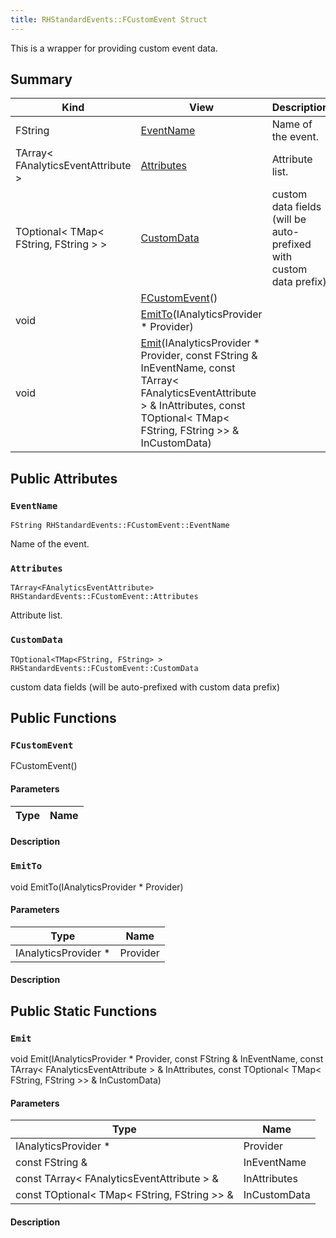 ```yaml
---
title: RHStandardEvents::FCustomEvent Struct
---
```

This is a wrapper for providing custom event data.

## Summary
| Kind | View | Description |
|------|------|-------------|
|FString|[EventName](/unreal-plugins/all/structrhstandardevents_1_1fcustomevent/#structRHStandardEvents_1_1FCustomEvent_1ab04513a6304068186509da1913a2896a)|Name of the event.|
|TArray< FAnalyticsEventAttribute >|[Attributes](/unreal-plugins/all/structrhstandardevents_1_1fcustomevent/#structRHStandardEvents_1_1FCustomEvent_1af6f0ea633eef4ceab7a4a985cb57fff0)|Attribute list.|
|TOptional< TMap< FString, FString > >|[CustomData](/unreal-plugins/all/structrhstandardevents_1_1fcustomevent/#structRHStandardEvents_1_1FCustomEvent_1aa15d1cedc9143c218dc3db2506e32dc7)|custom data fields (will be auto-prefixed with custom data prefix)|
||[FCustomEvent](/unreal-plugins/all/structrhstandardevents_1_1fcustomevent/#structRHStandardEvents_1_1FCustomEvent_1add4d8214b9316a09b1974046126b6787)()||
|void|[EmitTo](/unreal-plugins/all/structrhstandardevents_1_1fcustomevent/#structRHStandardEvents_1_1FCustomEvent_1a9c9fe99fea36643abbf5082ea6c8ce6e)(IAnalyticsProvider * Provider)||
|void|[Emit](/unreal-plugins/all/structrhstandardevents_1_1fcustomevent/#structRHStandardEvents_1_1FCustomEvent_1a9ca94b887e0174177972c3a0718fc1a7)(IAnalyticsProvider * Provider, const FString & InEventName, const TArray< FAnalyticsEventAttribute > & InAttributes, const TOptional< TMap< FString, FString >> & InCustomData)||
## Public Attributes



### `EventName` <a id="structRHStandardEvents_1_1FCustomEvent_1ab04513a6304068186509da1913a2896a"></a>

`FString RHStandardEvents::FCustomEvent::EventName`

Name of the event.




### `Attributes` <a id="structRHStandardEvents_1_1FCustomEvent_1af6f0ea633eef4ceab7a4a985cb57fff0"></a>

`TArray<FAnalyticsEventAttribute> RHStandardEvents::FCustomEvent::Attributes`

Attribute list.




### `CustomData` <a id="structRHStandardEvents_1_1FCustomEvent_1aa15d1cedc9143c218dc3db2506e32dc7"></a>

`TOptional<TMap<FString, FString> > RHStandardEvents::FCustomEvent::CustomData`

custom data fields (will be auto-prefixed with custom data prefix)





## Public Functions



### `FCustomEvent` <a id="structRHStandardEvents_1_1FCustomEvent_1add4d8214b9316a09b1974046126b6787"></a>

 FCustomEvent()

#### Parameters

| Type | Name |
|------|------|

#### Description






### `EmitTo` <a id="structRHStandardEvents_1_1FCustomEvent_1a9c9fe99fea36643abbf5082ea6c8ce6e"></a>

void EmitTo(IAnalyticsProvider * Provider)

#### Parameters

| Type | Name |
|------|------|
|IAnalyticsProvider *|Provider|

#### Description







## Public Static Functions



### `Emit` <a id="structRHStandardEvents_1_1FCustomEvent_1a9ca94b887e0174177972c3a0718fc1a7"></a>

void Emit(IAnalyticsProvider * Provider, const FString & InEventName, const TArray< FAnalyticsEventAttribute > & InAttributes, const TOptional< TMap< FString, FString >> & InCustomData)

#### Parameters

| Type | Name |
|------|------|
|IAnalyticsProvider *|Provider|
|const FString &|InEventName|
|const TArray< FAnalyticsEventAttribute > &|InAttributes|
|const TOptional< TMap< FString, FString >> &|InCustomData|

#### Description







